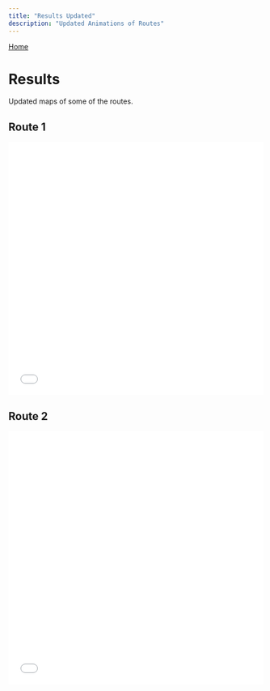 ```yaml
---
title: "Results Updated"
description: "Updated Animations of Routes" 
---
```


<!-- Navigation Bar -->
<nav>
  <a href="/snowplow-results-website">Home</a>
</nav>

# Results

Updated maps of some of the routes.

## Route 1
<!-- Embed blue results as an iframe -->
<iframe src="blue_animated.html" width="100%" height="500px" style="border:none;" title="Blue routes"></iframe>

## Route 2
<!-- Embed orange results as an iframe -->
<iframe src="orange_animated.html" width="100%" height="500px" style="border:none;" title="Orange routes"></iframe>